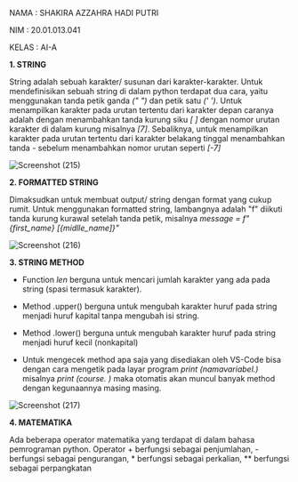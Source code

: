 NAMA  : SHAKIRA AZZAHRA HADI PUTRI

NIM   : 20.01.013.041

KELAS : AI-A

**1. STRING**

String adalah sebuah karakter/ susunan dari karakter-karakter. Untuk mendefinisikan sebuah string di dalam python terdapat dua cara, yaitu menggunakan tanda petik ganda *(" ")* dan petik satu *(' ')*. Untuk menampilkan karakter pada urutan tertentu dari karakter depan caranya adalah dengan menambahkan tanda kurung siku *[ ]* dengan nomor urutan karakter di dalam kurung misalnya *[7]*. Sebaliknya, untuk menampilkan karakter pada urutan tertentu dari karakter belakang tinggal menambahkan tanda *-* sebelum menambahkan nomor urutan seperti *[-7]*

![Screenshot (215)](https://user-images.githubusercontent.com/92997232/140630025-5537a900-4698-4492-bb8d-44f4868d139f.png)

**2. FORMATTED STRING**

Dimaksudkan untuk membuat output/ string dengan format yang cukup rumit. Untuk menggunakan formatted string, lambangnya adalah "f" diikuti tanda kurung kurawal setelah tanda petik, misalnya _message = f"{first_name} [{midlle_name]}"_

![Screenshot (216)](https://user-images.githubusercontent.com/92997232/140630457-0aefb4e6-1cd5-443c-a50f-4c6232570aeb.png)

**3. STRING METHOD**

- Function _len_ berguna untuk mencari jumlah karakter yang ada pada string (spasi termasuk karakter).

- Method .upper() berguna untuk mengubah karakter huruf pada string menjadi huruf kapital tanpa mengubah isi string.

- Method .lower() berguna untuk mengubah karakter huruf pada string menjadi huruf kecil (nonkapital)

- Untuk mengecek method apa saja yang disediakan oleh VS-Code bisa dengan cara mengetik pada layar program _print (namavariabel.)_ misalnya _print (course. )_ maka otomatis akan muncul banyak method dengan kegunaannya masing masing.

![Screenshot (217)](https://user-images.githubusercontent.com/92997232/140630918-51509a6d-7d69-45e7-a2aa-03eefef65a12.png)

**4. MATEMATIKA**

Ada beberapa operator matematika yang terdapat di dalam bahasa pemrograman python. Operator + berfungsi sebagai penjumlahan, - berfungsi sebagai pengurangan, * berfungsi sebagai perkalian, ** berfungsi sebagai perpangkatan
